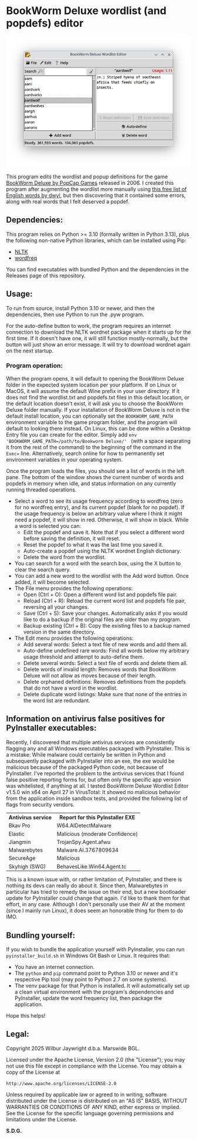 # BookWorm Deluxe wordlist (and popdefs) editor

![Screenshot](main_window_screenshot.png "The main app window")

This program edits the wordlist and popup definitions for the game [BookWorm Deluxe by PopCap Games](https://oldgamesdownload.com/bookworm-deluxe/) released in 2006. I created this program after augmenting the wordlist more manually using [this free list of English words by dwyl](https://github.com/dwyl/english-words), but then discovering that it contained some errors, along with real words that I felt deserved a popdef.

## Dependencies:
This program relies on Python >= 3.10 (formally written in Python 3.13), plus the following non-native Python libraries, which can be installed using Pip:
- [NLTK](https://pypi.org/project/nltk/)
- [wordfreq](https://pypi.org/project/wordfreq/)

You can find executables with bundled Python and the dependencies in the Releases page of this repository.

## Usage:
To run from source, install Python 3.10 or newer, and then the dependencies, then use Python to run the .pyw program.

For the auto-define button to work, the program requires an internet connection to download the NLTK wordnet package when it starts up for the first time. If it doesn't have one, it will still function mostly-normally, but the button will just show an error message. It will try to download wordnet again on the next startup.

### Program operation:
When the program opens, it will default to opening the BookWorm Deluxe folder in the expected system location per your platform. If on Linux or MacOS, it will assume the default Wine prefix in your user directory. If it does not find the wordlist.txt and popdefs.txt files in this default location, or the default location doesn't exist, it will ask you to choose the BookWorm Deluxe folder manually. If your installation of BookWorm Deluxe is not in the default install location, you can optionally set the `BOOKWORM_GAME_PATH` environment variable to the game program folder, and the program will default to looking there instead. On Linux, this can be done within a Desktop Entry file you can create for the editor. Simply add `env 'BOOKWORM_GAME_PATH=/path/to/Bookworm Deluxe/' ` (with a space separating it from the rest of the command) to the beginning of the command in the `Exec=` line. Alternatively, search online for how to permanently set environment variables in your operating system.

Once the program loads the files, you should see a list of words in the left pane. The bottom of the window shows the current number of words and popdefs in memory when idle, and status information on any currently running threaded operations.
- Select a word to see its usage frequency according to wordfreq (zero for no wordfreq entry), and its current popdef (blank for no popdef). If the usage frequency is below an arbitrary value where I think it might need a popdef, it will show in red. Otherwise, it will show in black. While a word is selected you can:
    - Edit the popdef and save it. Note that if you select a different word before saving the definition, it will reset.
    - Reset the popdef to what it was the last time you saved it.
    - Auto-create a popdef using the NLTK wordnet English dictionary.
    - Delete the word from the wordlist.
- You can search for a word with the search box, using the X button to clear the search query.
- You can add a new word to the wordlist with the Add word button. Once added, it will become selected.
- The File menu provides the following operations:
    - Open (Ctrl + O): Open a different word list and popdefs file pair.
    - Reload (Ctrl + R): Reload the current word list and popdefs file pair, reversing all your changes.
    - Save (Ctrl + S): Save your changes. Automatically asks if you would like to do a backup if the original files are older than my program.
    - Backup existing (Ctrl + B): Copy the existing files to a backup named version in the same directory.
- The Edit menu provides the following operations:
    - Add several words: Select a text file of new words and add them all.
    - Auto-define undefined rare words: Find all words below my arbitrary usage threshold and attempt to auto-define them.
    - Delete several words: Select a text file of words and delete them all.
    - Delete words of invalid length: Removes words that BookWorm Deluxe will not allow as moves because of their length.
    - Delete orphaned definitions: Removes definitions from the popdefs that do not have a word in the wordlist.
    - Delete duplicate word listings: Make sure that none of the entries in the word list are redundant.

## Information on antivirus false positives for PyInstaller executables:

Recently, I discovered that multiple antivirus services are consistently flagging any and all Windows executables packaged with PyInstaller. This is a mistake: While malware could certainly be written in Python and subsequently packaged with PyInstaller into an exe, the exe would be malicious because of the packaged Python code, not because of PyInstaller. I've reported the problem to the antivirus services that I found false positive reporting forms for, but often only the specific app version was whitelisted, if anything at all. I tested BookWorm Deluxe Wordlist Editor v1.5.0 win x64 on April 27 in VirusTotal: It showed no malicious behavior from the application inside sandbox tests, and provided the following list of flags from security vendors.


<table>
    <tr>
        <th>Antivirus service</th>
        <th>Report for this PyInstaller EXE</th>
    </tr>
    <tr>
        <td>Bkav Pro</td>
        <td>W64.AIDetectMalware</td>
    </tr>
    <tr>
        <td>Elastic</td>
        <td>Malicious (moderate Confidence)</td>
    </tr>
    <tr>
        <td>Jiangmin</td>
        <td>TrojanSpy.Agent.afwu</td>
    </tr>
    <tr>
        <td>Malwarebytes</td>
        <td>Malware.AI.3767809634</td>
    </tr>
    <tr>
        <td>SecureAge</td>
        <td>Malicious</td>
    </tr>
    <tr>
        <td>Skyhigh (SWG)</td>
        <td>BehavesLike.Win64.Agent.tc</td>
    </tr>
</table>

This is a known issue with, or rather limitation of, PyInstaller, and there is nothing its devs can really do about it. Since then, Malwarebytes in particular has tried to remedy the issue on their end, but a new bootloader update for PyInstaller could change that again. I'd like to thank them for that effort, in any case. Although I don't personally use their AV at the moment (since I mainly run Linux), it does seem an honorable thing for them to do IMO.

## Bundling yourself:
If you wish to bundle the application yourself with PyInstaller, you can run `pyinstaller_build.sh` in Windows Git Bash or Linux. It requires that:
- You have an internet connection.
- The `python` and `pip` command point to Python 3.10 or newer and it's respective Pip tool (may point to Python 2.7 on some systems).
- The venv package for that Python is installed.
It will automatically set up a clean virtual environment with the program's dependencies and PyInstaller, update the word frequency list, then package the application.

Hope this helps!

## Legal:
Copyright 2025 Wilbur Jaywright d.b.a. Marswide BGL.

Licensed under the Apache License, Version 2.0 (the "License");
you may not use this file except in compliance with the License.
You may obtain a copy of the License at

    http://www.apache.org/licenses/LICENSE-2.0

Unless required by applicable law or agreed to in writing, software
distributed under the License is distributed on an "AS IS" BASIS,
WITHOUT WARRANTIES OR CONDITIONS OF ANY KIND, either express or implied.
See the License for the specific language governing permissions and
limitations under the License.

**S.D.G.**
